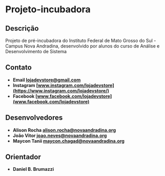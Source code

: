 # Projeto-incubadora

## Descrição
Projeto de pré-incubadora do Instituto Federal de Mato Grosso do Sul - Campus Nova Andradina, desenvolvido por alunos do curso de Análise e Desenvolvimento de Sistema

## Contato
  * **Email [lojadevstore@gmail.com]()**
  * **Instagram [www.instagram.com/lojadevstore](https://www.instagram.com/lojadevstore/)**
  * **Facebook [www.facebook.com/lojadevstore](www.facebook.com/lojadevstore)**
## Desenvolvedores
  * **Alison Rocha [alison.rocha@novaandradina.org]()**
  * **João Vitor [joao.neves@novaandradina.org]()**
  * **Maycon Tanii [maycon.chagad@novaandradina.org]()**
## Orientador
  * **Daniel B. Brumazzi**
